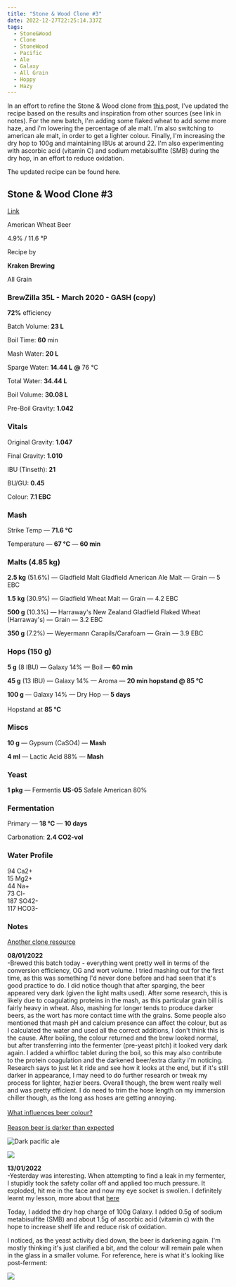 ```yaml
---
title: "Stone & Wood Clone #3"
date: 2022-12-27T22:25:14.337Z
tags:
  - Stone&Wood
  - Clone
  - StoneWood
  - Pacific
  - Ale
  - Galaxy
  - All Grain
  - Hoppy
  - Hazy
---
```

I﻿n an effort to refine the Stone & Wood clone from [this ](https://krakenbrewing.netlify.app/post/2021-02-25-stone-wood-clone-2/)post, I've updated the recipe based on the results and inspiration from other sources (see link in notes). For the new batch, I'm adding some flaked wheat to add some more haze, and i'm lowering the percentage of ale malt. I'm also switching to american ale malt, in order to get a lighter colour. Finally, I'm increasing the dry hop to 100g and maintaining IBUs at around 22. I'm also experimenting with ascorbic acid (vitamin C) and sodium metabisulfite (SMB) during the dry hop, in an effort to reduce oxidation.

The updated recipe can be found here.

<!--StartFragment-->

## **Stone & Wood Clone #3**

[L﻿ink](https://share.brewfather.app/r365ypi3HRHZ0K)

American Wheat Beer

4.9% / 11.6 °P

Recipe by

**Kraken Brewing**

All Grain

### **BrewZilla 35L - March 2020 - GASH (copy)**

**72%** efficiency

Batch Volume: **23 L**

Boil Time: **60** min

Mash Water: **20 L**

Sparge Water: **14.44 L** **@** 76 °C

Total Water: **34.44 L**

Boil Volume: **30.08 L**

Pre-Boil Gravity: **1.042**

### Vitals

Original Gravity: **1.047**

Final Gravity: **1.010**

IBU (Tinseth): **21**

BU/GU: **0.45**

Colour: **7.1 EBC** 

### Mash

Strike Temp — **71.6 °C**

Temperature — **67 °C** — **60 min**

### Malts **(4.85 kg)**

**2.5 kg** (51.6%) — Gladfield Malt Gladfield American Ale Malt — Grain — 5 EBC

**1.5 kg** (30.9%) — Gladfield Wheat Malt — Grain — 4.2 EBC

**500 g** (10.3%) — Harraway's New Zealand Gladfield Flaked Wheat (Harraway's) — Grain — 3.2 EBC

**350 g** (7.2%) — Weyermann Carapils/Carafoam — Grain — 3.9 EBC

### Hops **(150 g)**

**5 g** (8 IBU) — Galaxy 14% — Boil — **60 min**

**45 g** (13 IBU) — Galaxy 14% — Aroma — **20 min hopstand @ 85 °C**

**100 g** — Galaxy 14% — Dry Hop — **5 days**\
\
Hopstand at **85 °C**

### Miscs

**10 g** — Gypsum (CaSO4) — **Mash**

**4 ml** — Lactic Acid 88% — **Mash**

### Yeast

**1 pkg** — Fermentis **US-05** Safale American 80%

### Fermentation

Primary — **18 °C** — **10 days**

Carbonation: **2.4 CO2-vol**

### Water Profile

94 Ca2+\
15 Mg2+\
44 Na+\
73 Cl-\
187 SO42-\
117 HCO3-

<!--EndFragment-->

### Notes

[A﻿nother clone resource](<https://www.biralleebrewing.com/2022/08/stone-wood-pacific-ale-clone.html>)

**0﻿8/01/2022**\
-﻿Brewed this batch today - everything went pretty well in terms of the conversion efficiency, OG and wort volume. I tried mashing out for the first time, as this was something I'd never done before and had seen that it's good practice to do. I did notice though that after sparging, the beer appeared very dark (given the light malts used). After some research, this is likely due to coagulating proteins in the mash, as this particular grain bill is fairly heavy in wheat. A﻿lso, mashing for longer tends to produce darker beers, as the wort has more contact time with the grains. Some people also mentioned that mash pH and calcium presence can affect the colour, but as I calculated the water and used all the correct additions, I don't think this is the cause.  After boiling, the colour returned and the brew looked normal, but after transferring into the fermenter (pre-yeast pitch) it looked very dark again. I added a whirfloc tablet during the boil, so this may also contribute to the protein coagulation and the darkened beer/extra clarity i'm noticing. Research says to just let it ride and see how it looks at the end, but if it's still darker in appearance, I may need to do further research or tweak my process for lighter, hazier beers. Overall though, the brew went really well and was pretty efficient. I do need to trim the hose length on my immersion chiller though, as the long ass hoses are getting annoying.\
\
[W﻿hat influences beer colour? ](https://craftbeerclub.com/blog/post/what-influences-beer-color)\
[](https://old.reddit.com/r/Homebrewing/comments/1064rbg/reason_why_wort_is_darker_than_expected/)\
[R﻿eason beer is darker than expected](https://old.reddit.com/r/Homebrewing/comments/1064rbg/reason_why_wort_is_darker_than_expected/)

![Dark pacific ale](/img/zk55jwx.jpeg "Dark pacific ale")

![](/img/20230110_064513.jpg)

**1﻿3/01/2022**\
-Yesterday was interesting. When attempting to find a leak in my fermenter, I stupidly took the safety collar off and applied too much pressure. It exploded, hit me in the face and now my eye socket is swollen. I definitely learnt my lesson, more about that [here](https://krakenbrewing.netlify.app/post/2023-01-12-valuable-life-lesson-learned-on-using-pressurised-fermenters/)

T﻿oday, I added the dry hop charge of 100g Galaxy. I added 0.5g of sodium metabisulfite (SMB) and about 1.5g of ascorbic acid (vitamin c) with the hope to increase shelf life and reduce risk of oxidation.

I noticed, as the yeast activity died down, the beer is darkening again. I'm mostly thinking it's just clarified a bit, and the colour will remain pale when in the glass in a smaller volume. For reference, here is what it's looking like post-ferment:

![](/img/325273111_1830171490669729_1470237824637573110_n.jpg)
